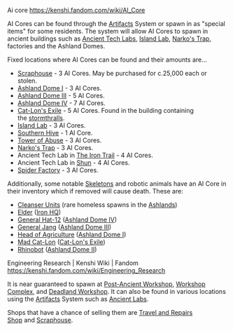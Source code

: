 
Ai core https://kenshi.fandom.com/wiki/AI_Core

AI Cores can be found through the [Artifacts](https://kenshi.fandom.com/wiki/Artifacts "Artifacts") System or spawn in as "special items" for some residents. The system will allow AI Cores to spawn in ancient buildings such as [Ancient Tech Labs](https://kenshi.fandom.com/wiki/Ancient_Tech_Lab "Ancient Tech Lab"), [Island Lab](https://kenshi.fandom.com/wiki/Island_Lab "Island Lab"), [Narko's Trap](https://kenshi.fandom.com/wiki/Narko%27s_Trap "Narko's Trap"), factories and the Ashland Domes.

Fixed locations where AI Cores can be found and their amounts are...

- [Scraphouse](https://kenshi.fandom.com/wiki/Scraphouse "Scraphouse") - 3 AI Cores. May be purchased for c.25,000 each or stolen.
- [Ashland Dome I](https://kenshi.fandom.com/wiki/Ashland_Dome_I "Ashland Dome I") - 3 AI Cores.
- [Ashland Dome III](https://kenshi.fandom.com/wiki/Ashland_Dome_III "Ashland Dome III") - 5 AI Cores.
- [Ashland Dome IV](https://kenshi.fandom.com/wiki/Ashland_Dome_IV "Ashland Dome IV") - 7 AI Cores.
- [Cat-Lon's Exile](https://kenshi.fandom.com/wiki/Cat-Lon%27s_Exile "Cat-Lon's Exile") - 5 AI Cores. Found in the building containing the [stormthralls](https://kenshi.fandom.com/wiki/Stormthrall "Stormthrall").
- [Island Lab](https://kenshi.fandom.com/wiki/Island_Lab "Island Lab") - 3 AI Cores.
- [Southern Hive](https://kenshi.fandom.com/wiki/Southern_Hive "Southern Hive") - 1 AI Core.
- [Tower of Abuse](https://kenshi.fandom.com/wiki/Tower_of_Abuse "Tower of Abuse") - 3 AI Cores.
- [Narko's Trap](https://kenshi.fandom.com/wiki/Narko%27s_Trap "Narko's Trap") - 3 AI Cores.
- Ancient Tech Lab in [The Iron Trail](https://kenshi.fandom.com/wiki/The_Iron_Trail "The Iron Trail") - 4 AI Cores.
- Ancient Tech Lab in [Shun](https://kenshi.fandom.com/wiki/Shun "Shun") - 4 AI Cores.
- [Spider Factory](https://kenshi.fandom.com/wiki/Spider_Factory "Spider Factory") - 3 AI Cores.

Additionally, some notable [Skeletons](https://kenshi.fandom.com/wiki/Skeleton "Skeleton") and robotic animals have an AI Core in their inventory which if removed will cause death. These are:

- [Cleanser Units](https://kenshi.fandom.com/wiki/Cleanser_Unit "Cleanser Unit") (rare homeless spawns in the [Ashlands](https://kenshi.fandom.com/wiki/Ashlands "Ashlands"))
- [Elder](https://kenshi.fandom.com/wiki/Elder "Elder") ([Iron HQ](https://kenshi.fandom.com/wiki/Iron_HQ "Iron HQ"))
- [General Hat-12](https://kenshi.fandom.com/wiki/General_Hat-12 "General Hat-12") ([Ashland Dome IV](https://kenshi.fandom.com/wiki/Ashland_Dome_IV "Ashland Dome IV"))
- [General Jang](https://kenshi.fandom.com/wiki/General_Jang "General Jang") ([Ashland Dome III](https://kenshi.fandom.com/wiki/Ashland_Dome_III "Ashland Dome III"))
- [Head of Agriculture](https://kenshi.fandom.com/wiki/Head_of_Agriculture "Head of Agriculture") ([Ashland Dome I](https://kenshi.fandom.com/wiki/Ashland_Dome_I "Ashland Dome I"))
- [Mad Cat-Lon](https://kenshi.fandom.com/wiki/Mad_Cat-Lon "Mad Cat-Lon") ([Cat-Lon's Exile](https://kenshi.fandom.com/wiki/Cat-Lon%27s_Exile "Cat-Lon's Exile"))
- [Rhinobot](https://kenshi.fandom.com/wiki/Rhinobot "Rhinobot") ([Ashland Dome II](https://kenshi.fandom.com/wiki/Ashland_Dome_II "Ashland Dome II"))

Engineering Research | Kenshi Wiki | Fandom
https://kenshi.fandom.com/wiki/Engineering_Research

It is near guaranteed to spawn at [Post-Ancient Workshop](https://kenshi.fandom.com/wiki/Post-Ancient_Workshop "Post-Ancient Workshop"), [Workshop Complex](https://kenshi.fandom.com/wiki/Workshop_Complex "Workshop Complex"), and [Deadland Workshop](https://kenshi.fandom.com/wiki/Deadland_Workshop "Deadland Workshop"). It can also be found in various locations using the [Artifacts](https://kenshi.fandom.com/wiki/Artifacts "Artifacts") System such as [Ancient Labs](https://kenshi.fandom.com/wiki/Ancient_Labs "Ancient Labs").

Shops that have a chance of selling them are [Travel and Repairs Shop](https://kenshi.fandom.com/wiki/Travel_and_Repairs_Shop "Travel and Repairs Shop") and [Scraphouse](https://kenshi.fandom.com/wiki/Scraphouse "Scraphouse").